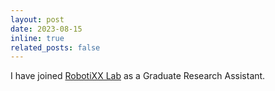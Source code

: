 ```yaml
---
layout: post
date: 2023-08-15 
inline: true
related_posts: false
---
```


I have joined <a href='https://cs.gmu.edu/~xiao/RobotiXX/lab.html'>RobotiXX Lab</a> as a Graduate Research Assistant.
